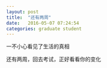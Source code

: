 ```yaml
---
layout: post
title:  "还有两周"
date:   2016-05-07 07:24:54
categories: graduate student
---
```


一不小心看见了生活的真相

还有两周，回去考试，正好看看你的变化
